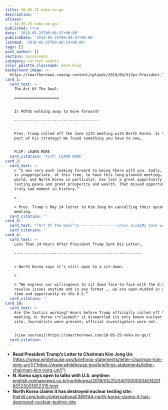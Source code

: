 ```yaml
---
title: 18.05.25 noko no-go
description: ''
aliases:
  - 18-05-25-noko-no-go/
published: true
date: '2018-05-25T09:06:57+00:00'
publishDate: '2018-05-25T09:06:57+00:00'
lastmod: '2018-05-25T09:08:19+00:00'
tags: []
post_author: []
section: quickreads
category: current events
color_palette_classname: dark-blue
background_image: >-
  https://smarthernews.com/wp-content/uploads/2018/04/512px-President_Trump_gives_remarks_at_the_National_Rifle_Association_Leadership_Forum.png
card_1:
  card_text: >-
    The Art Of The Deal:

    ====================


    Is POTUS walking away to move forward?

    --------------------------------------


    Pres. Trump called off the June 12th meeting with North Korea. Is this all
    part of his strategy? We found something you have to see…


    FLIP: LEARN MORE
  card_citation: 'FLIP: LEARN MORE'
card_2:
  card_text: >-
    > “I was very much looking forward to being there with you. Sadly, I feel it
    is inappropriate, at this time, to have this long-planned meeting….The
    world, and North Korea in particular, has lost a great opportunity for
    lasting peace and great prosperity and wealth. That missed opportunity is a
    truly sad moment in history.”

    > 

    > Pres. Trump's May 24 letter to Kim Jong Un cancelling their upcoming
    meeting.
  card_citation: ''
card_3:
  card_text: "“Art Of The Deal”\n-----------------\n\n> a\x1CMy tone was more hurt than outraged or angry. I can be a screamer when I want to be, but in this case I felt screaming would only scare them off.”\n> \n> President Trump in his 1987 book \"Art of The Deal\". He was speaking about a real estate deal where he didn't want the other side to walk away. Considering the tone of his letter to North Korea, we thought this was worth your attention."
  card_citation: ''
card_4:
  card_text: >-
    Less Than 24 Hours After President Trump Sent His Letter…

    ---------------------------------------------------------


    > North Korea says it’s still open to a sit-down.

    > 

    > “We express our willingness to sit down face-to-face with the U.S. and
    resolve issues anytime and in any format …. we are open-minded in giving
    time and opportunity to the U.S.”
  card_citation: ''
card_10:
  card_text: >-
    Are the tactics working? Hours before Trump officially called off the
    meeting, N. Korea \*claimed\* it dismantled its only known nuclear test
    site. Journalists were present; official investigators were not.


    [view sources](https://smarthernews.com/18-05-25-noko-no-go/)
  card_citation: ''
---
```

*   **Read President Trump’s Letter to Chairman Kim Jong Un:** [https://www.whitehouse.gov/briefings-statements/letter-chairman-kim-jong-un/](\"https://www.whitehouse.gov/briefings-statements/letter-chairman-kim-jong-un/\")
*   **N. Korea says open to talks with U.S. anytime:** [english.yonhapnews.co.kr/northkorea/2018/05/25/0401000000AEN20180525001852315.html](\"http://english.yonhapnews.co.kr/northkorea/2018/05/25/0401000000AEN20180525001852315.html\")
*   **North Korea claims it has destroyed nuclear testing site:** [thehill.com/policy/international/389144-north-korea-claims-it-has-destroyed-nuclear-testing-site](\"http://thehill.com/policy/international/389144-north-korea-claims-it-has-destroyed-nuclear-testing-site\")